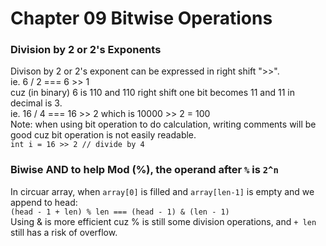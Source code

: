 # Chapter 09 Bitwise Operations

### Division by 2 or 2's Exponents
Divison by 2 or 2's exponent can be expressed in right shift ">>".  
ie. 6 / 2  === 6 >> 1  
cuz (in binary) 6 is 110 and 110 right shift one bit becomes 11 and 11 in decimal is 3.  
ie. 16 / 4 === 16 >> 2  which is 10000 >> 2 = 100  
Note: when using bit operation to do calculation, writing comments will be good cuz bit operation is not easily readable.  
```int i = 16 >> 2 // divide by 4 ```  

### Biwise AND to help Mod (%), the operand after ```%``` is ```2^n```
In circuar array, when ```array[0]``` is filled and ```array[len-1]``` is empty and we append to head:  
```(head - 1 + len) % len === (head - 1) & (len - 1)```  
Using & is more efficient cuz % is still some division operations, and ```+ len``` still has a risk of overflow.  

